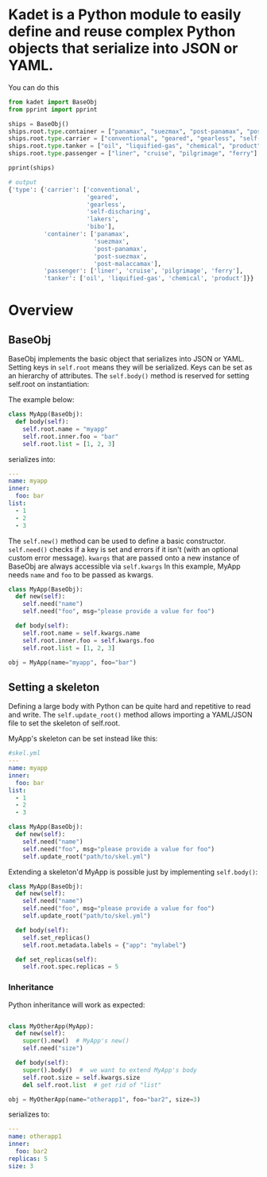 # Kadet is a Python module to easily define and reuse complex Python objects that serialize into JSON or YAML.

You can do this

```python
from kadet import BaseObj
from pprint import pprint

ships = BaseObj()
ships.root.type.container = ["panamax", "suezmax", "post-panamax", "post-suezmax", "post-malaccamax"]
ships.root.type.carrier = ["conventional", "geared", "gearless", "self-discharing", "lakers", "bibo"]
ships.root.type.tanker = ["oil", "liquified-gas", "chemical", "product"]
ships.root.type.passenger = ["liner", "cruise", "pilgrimage", "ferry"]

pprint(ships)

# output
{'type': {'carrier': ['conventional',
                      'geared',
                      'gearless',
                      'self-discharing',
                      'lakers',
                      'bibo'],
          'container': ['panamax',
                        'suezmax',
                        'post-panamax',
                        'post-suezmax',
                        'post-malaccamax'],
          'passenger': ['liner', 'cruise', 'pilgrimage', 'ferry'],
          'tanker': ['oil', 'liquified-gas', 'chemical', 'product']}}
```


# Overview

## BaseObj
BaseObj implements the basic object that serializes into JSON or YAML.
Setting keys in `self.root` means they will be serialized. Keys can be set as an hierarchy of attributes.
The `self.body()` method is reserved for setting self.root on instantiation:

The example below:

```python
class MyApp(BaseObj):
  def body(self):
    self.root.name = "myapp"
    self.root.inner.foo = "bar"
    self.root.list = [1, 2, 3]
```

serializes into:

```yaml
---
name: myapp
inner:
  foo: bar
list:
  - 1
  - 2
  - 3
```

The `self.new()` method can be used to define a basic constructor.
`self.need()` checks if a key is set and errors if it isn't (with an optional custom error message). 
`kwargs` that are passed onto a new instance of BaseObj are always accessible via `self.kwargs`
In this example, MyApp needs `name` and `foo` to be passed as kwargs.

```python
class MyApp(BaseObj):
  def new(self):
    self.need("name")
    self.need("foo", msg="please provide a value for foo")

  def body(self):
    self.root.name = self.kwargs.name
    self.root.inner.foo = self.kwargs.foo
    self.root.list = [1, 2, 3]

obj = MyApp(name="myapp", foo="bar")
```

## Setting a skeleton
Defining a large body with Python can be quite hard and repetitive to read and write.
The `self.update_root()` method allows importing a YAML/JSON file to set the skeleton of self.root.

MyApp's skeleton can be set instead like this:
```yaml
#skel.yml
---
name: myapp
inner:
  foo: bar
list:
  - 1
  - 2
  - 3
```

```python
class MyApp(BaseObj):
  def new(self):
    self.need("name")
    self.need("foo", msg="please provide a value for foo")
    self.update_root("path/to/skel.yml")
```

Extending a skeleton'd MyApp is possible just by implementing `self.body()`:

```python
class MyApp(BaseObj):
  def new(self):
    self.need("name")
    self.need("foo", msg="please provide a value for foo")
    self.update_root("path/to/skel.yml")

  def body(self):
    self.set_replicas()
    self.root.metadata.labels = {"app": "mylabel"}

  def set_replicas(self):
    self.root.spec.replicas = 5
```

### Inheritance
Python inheritance will work as expected:

```python

class MyOtherApp(MyApp):
  def new(self):
    super().new()  # MyApp's new()
    self.need("size")

  def body(self):
    super().body()  #  we want to extend MyApp's body
    self.root.size = self.kwargs.size
    del self.root.list  # get rid of "list"

obj = MyOtherApp(name="otherapp1", foo="bar2", size=3)
```
serializes to:

```yaml
---
name: otherapp1
inner:
  foo: bar2
replicas: 5
size: 3
```
